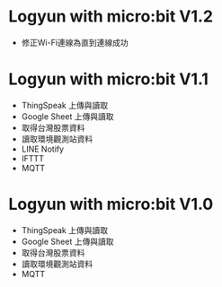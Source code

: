 # Logyun with micro:bit V1.2
* 修正Wi-Fi連線為直到連線成功

# Logyun with micro:bit V1.1
* ThingSpeak 上傳與讀取
* Google Sheet 上傳與讀取
* 取得台灣股票資料
* 讀取環境觀測站資料
* LINE Notify
* IFTTT
* MQTT

# Logyun with micro:bit V1.0
* ThingSpeak 上傳與讀取
* Google Sheet 上傳與讀取
* 取得台灣股票資料
* 讀取環境觀測站資料
* MQTT

